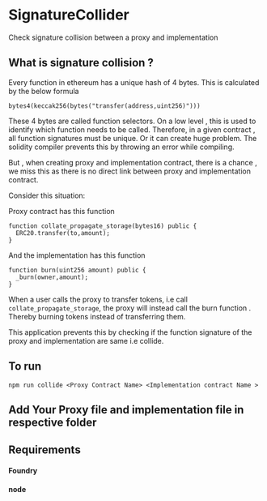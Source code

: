# SignatureCollider
Check signature collision between a proxy and implementation 


## What is signature collision ?

Every function in ethereum has a unique hash of 4 bytes. This is calculated by the below formula

```
bytes4(keccak256(bytes("transfer(address,uint256)")))
```
These 4 bytes are called function selectors. On a low level , this is used to identify which function needs to be called. 
Therefore, in a given contract , all function signatures must be unique. Or it can create huge problem. The solidity compiler prevents this by throwing an error while compiling.

But , when creating proxy and implementation contract, there is a chance , we miss this as there is no direct link between proxy and implementation contract. 

Consider this situation:

Proxy contract has this function 

```
function collate_propagate_storage(bytes16) public {
  ERC20.transfer(to,amount);
}
```

And the implementation has this function

```
function burn(uint256 amount) public {
  _burn(owner,amount);
}

```
When a user calls the proxy to transfer tokens, i.e call `collate_propagate_storage`, the proxy will instead call the burn function . Thereby burning tokens instead of transferring them. 

This application prevents this by checking if the function signature of the proxy and implementation are same i.e collide.
## To run 

```
npm run collide <Proxy Contract Name> <Implementation contract Name > 
```

## Add Your Proxy file and implementation file in respective folder


## Requirements 

#### Foundry 
#### node

